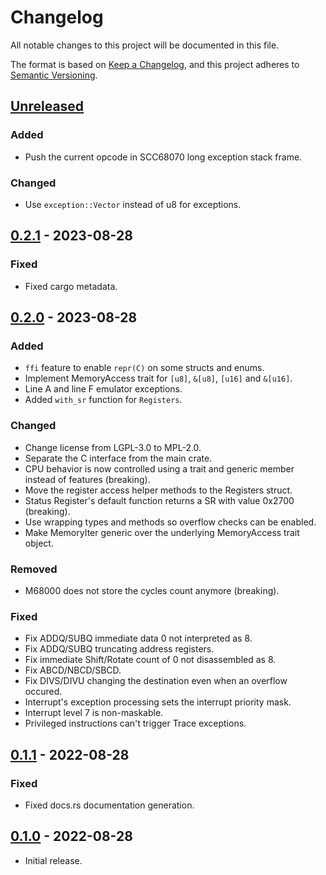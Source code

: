 # Changelog

All notable changes to this project will be documented in this file.

The format is based on [Keep a Changelog](https://keepachangelog.com/en/1.0.0/),
and this project adheres to [Semantic Versioning](https://semver.org/spec/v2.0.0.html).

## [Unreleased]
### Added
- Push the current opcode in SCC68070 long exception stack frame.

### Changed
- Use `exception::Vector` instead of u8 for exceptions.

## [0.2.1] - 2023-08-28
### Fixed
- Fixed cargo metadata.

## [0.2.0] - 2023-08-28
### Added
- `ffi` feature to enable `repr(C)` on some structs and enums.
- Implement MemoryAccess trait for `[u8]`, `&[u8]`, `[u16]` and `&[u16]`.
- Line A and line F emulator exceptions.
- Added `with_sr` function for `Registers`.

### Changed
- Change license from LGPL-3.0 to MPL-2.0.
- Separate the C interface from the main crate.
- CPU behavior is now controlled using a trait and generic member instead of features (breaking).
- Move the register access helper methods to the Registers struct.
- Status Register's default function returns a SR with value 0x2700 (breaking).
- Use wrapping types and methods so overflow checks can be enabled.
- Make MemoryIter generic over the underlying MemoryAccess trait object.

### Removed
- M68000 does not store the cycles count anymore (breaking).

### Fixed
- Fix ADDQ/SUBQ immediate data 0 not interpreted as 8.
- Fix ADDQ/SUBQ truncating address registers.
- Fix immediate Shift/Rotate count of 0 not disassembled as 8.
- Fix ABCD/NBCD/SBCD.
- Fix DIVS/DIVU changing the destination even when an overflow occured.
- Interrupt's exception processing sets the interrupt priority mask.
- Interrupt level 7 is non-maskable.
- Privileged instructions can't trigger Trace exceptions.

## [0.1.1] - 2022-08-28
### Fixed
- Fixed docs.rs documentation generation.

## [0.1.0] - 2022-08-28
- Initial release.

[Unreleased]: https://github.com/Stovent/m68000/compare/v0.2.1...master
[0.2.1]: https://github.com/Stovent/m68000/compare/v0.2.0...v0.2.1
[0.2.0]: https://github.com/Stovent/m68000/compare/v0.1.1...v0.2.0
[0.1.1]: https://github.com/Stovent/m68000/compare/v0.1.0...v0.1.1
[0.1.0]: https://github.com/Stovent/m68000/releases/tag/v0.1.0
